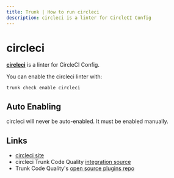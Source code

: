 ```yaml
---
title: Trunk | How to run circleci
description: circleci is a linter for CircleCI Config
---
```


# circleci

[**circleci**](https://github.com/CircleCI-Public/circleci-cli#readme) is a linter for CircleCI Config.

You can enable the circleci linter with:

```shell
trunk check enable circleci
```

## Auto Enabling

circleci will never be auto-enabled. It must be enabled manually.

## Links

* [circleci site](https://github.com/CircleCI-Public/circleci-cli#readme)
* circleci Trunk Code Quality [integration source](https://github.com/trunk-io/plugins/tree/main/linters/circleci)
* Trunk Code Quality's [open source plugins repo](https://github.com/trunk-io/plugins/tree/main)
